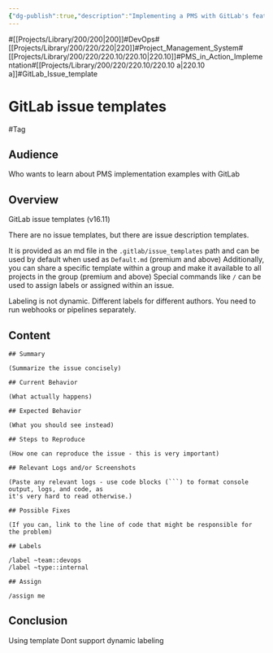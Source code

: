 ```yaml
---
{"dg-publish":true,"description":"Implementing a PMS with GitLab's features. I think templates are very handy and important in a PMS like this.","permalink":"/projects/library/200/220/220-10/220-10-a/","dgPassFrontmatter":true,"noteIcon":"0","created":"2024-04-09T15:28:38.493+09:00","updated":"2024-06-20T02:28:08.064+09:00"}
---
```


#[[Projects/Library/200/200\|200]]#DevOps#[[Projects/Library/200/220/220\|220]]#Project_Management_System#[[Projects/Library/200/220/220.10/220.10\|220.10]]#PMS_in_Action_Implementation#[[Projects/Library/200/220/220.10/220.10 a\|220.10 a]]#GitLab_Issue_template
# GitLab issue templates
#Tag


## Audience
Who wants to learn about PMS implementation examples with GitLab
## Overview
GitLab issue templates (v16.11)

There are no issue templates, but there are issue description templates.

It is provided as an md file in the `.gitlab/issue_templates` path and can be used by default when used as `Default.md` (premium and above)
Additionally, you can share a specific template within a group and make it available to all projects in the group (premium and above)
Special commands like `/` can be used to assign labels or assigned within an issue.


Labeling is not dynamic. Different labels for different authors.
You need to run webhooks or pipelines separately.

## Content
```
## Summary

(Summarize the issue concisely)

## Current Behavior

(What actually happens)

## Expected Behavior 

(What you should see instead)

## Steps to Reproduce

(How one can reproduce the issue - this is very important)

## Relevant Logs and/or Screenshots

(Paste any relevant logs - use code blocks (```) to format console output, logs, and code, as 
it's very hard to read otherwise.)

## Possible Fixes

(If you can, link to the line of code that might be responsible for the problem)

## Labels

/label ~team::devops 
/label ~type::internal

## Assign

/assign me
```

## Conclusion
Using template
Dont support dynamic labeling



